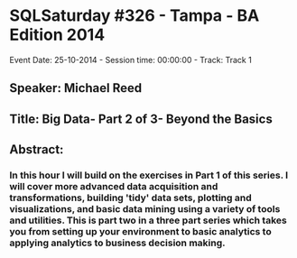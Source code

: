 # SQLSaturday #326 - Tampa - BA Edition 2014
Event Date: 25-10-2014 - Session time: 00:00:00 - Track: Track 1
## Speaker: Michael Reed
## Title: Big Data- Part 2 of 3- Beyond the Basics
## Abstract:
### In this hour I will build on the exercises in Part 1 of this series. I will cover more advanced data acquisition and transformations, building 'tidy' data sets, plotting and visualizations, and basic data mining using a variety of tools and utilities. This is part two in a three part series which takes you from setting up your environment to basic analytics to applying analytics to business decision making.
